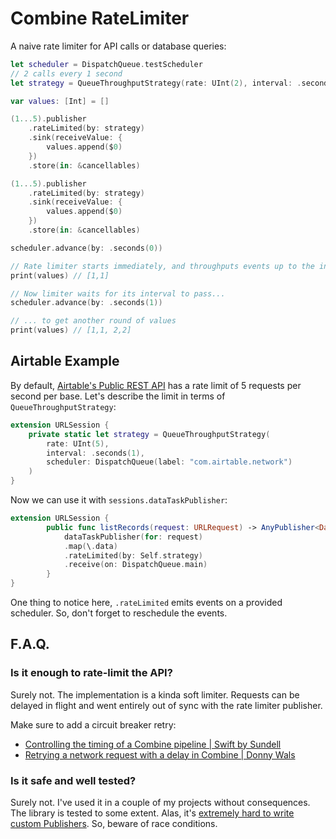# Combine RateLimiter

A naive rate limiter for API calls or database queries:

```swift
let scheduler = DispatchQueue.testScheduler
// 2 calls every 1 second
let strategy = QueueThroughputStrategy(rate: UInt(2), interval: .seconds(1), scheduler: scheduler)

var values: [Int] = []

(1...5).publisher
    .rateLimited(by: strategy)
    .sink(receiveValue: {
        values.append($0)
    })
    .store(in: &cancellables)

(1...5).publisher
    .rateLimited(by: strategy)
    .sink(receiveValue: {
        values.append($0)
    })
    .store(in: &cancellables)

scheduler.advance(by: .seconds(0))

// Rate limiter starts immediately, and throughputs events up to the initial capacity:
print(values) // [1,1]

// Now limiter waits for its interval to pass...
scheduler.advance(by: .seconds(1))

// ... to get another round of values
print(values) // [1,1, 2,2]
```

## Airtable Example

By default, [Airtable's Public REST API](https://support.airtable.com/hc/en-us/articles/203313985-Public-REST-API) has a rate limit of 5 requests per second per base. Let's describe the limit in terms of `QueueThroughputStrategy`:

```swift
extension URLSession {
    private static let strategy = QueueThroughputStrategy(
        rate: UInt(5),
        interval: .seconds(1),
        scheduler: DispatchQueue(label: "com.airtable.network")
    )
}
```

Now we can use it with `sessions.dataTaskPublisher`:

```swift
extension URLSession {
        public func listRecords(request: URLRequest) -> AnyPublisher<Data, Error> {
            dataTaskPublisher(for: request)
            .map(\.data)
            .rateLimited(by: Self.strategy)
            .receive(on: DispatchQueue.main)
        }
}
```

One thing to notice here, `.rateLimited` emits events on a provided scheduler. So, don't forget to reschedule the events.

## F.A.Q.

### Is it enough to rate-limit the API?

Surely not. The implementation is a kinda soft limiter.
Requests can be delayed in flight and went entirely out of sync with the rate limiter publisher.

Make sure to add a circuit breaker retry:

- [Controlling the timing of a Combine pipeline | Swift by Sundell](https://www.swiftbysundell.com/articles/controlling-the-timing-of-a-combine-pipeline/)
- [Retrying a network request with a delay in Combine | Donny Wals](https://www.donnywals.com/retrying-a-network-request-with-a-delay-in-combine/)

### Is it safe and well tested?

Surely not. I've used it in a couple of my projects without consequences. The library is tested to some extent.
Alas, it's [extremely hard to write custom Publishers](https://twitter.com/a_grebenyuk/status/1388880562228809730).
So, beware of race conditions.
